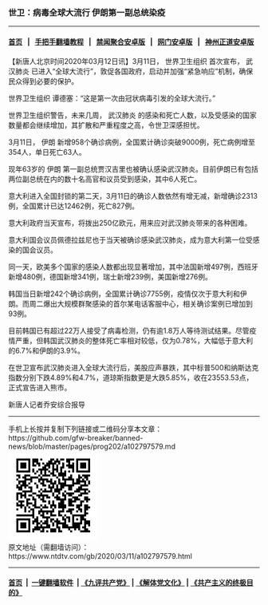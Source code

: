 ### 世卫：病毒全球大流行 伊朗第一副总统染疫
------------------------

#### [首页](https://github.com/gfw-breaker/banned-news/blob/master/README.md) &nbsp;&nbsp;|&nbsp;&nbsp; [手把手翻墙教程](https://github.com/gfw-breaker/guides/wiki) &nbsp;&nbsp;|&nbsp;&nbsp; [禁闻聚合安卓版](https://github.com/gfw-breaker/bn-android) &nbsp;&nbsp;|&nbsp;&nbsp; [网门安卓版](https://github.com/oGate2/oGate) &nbsp;&nbsp;|&nbsp;&nbsp; [神州正道安卓版](https://github.com/SzzdOgate/update) 



<div><div class="post_content" itemprop="articleBody">
 <p>
  【新唐人北京时间2020年03月12日讯】3月11日，
  <ok href="https://www.ntdtv.com/gb/世界卫生组织.htm">
   世界卫生组织
  </ok>
  首次宣布，
  <ok href="https://www.ntdtv.com/gb/武汉肺炎.htm">
   武汉肺炎
  </ok>
  已进入“全球大流行”，敦促各国政府，启动并加强“紧急响应”机制，确保民众得到必要的保护。
 </p>
 <p>
  <ok href="https://www.ntdtv.com/gb/世界卫生组织.htm">
   世界卫生组织
  </ok>
  谭德塞：“这是第一次由冠状病毒引发的全球大流行。”
 </p>
 <p>
  世界卫生组织警告，未来几周，
  <ok href="https://www.ntdtv.com/gb/武汉肺炎.htm">
   武汉肺炎
  </ok>
  的感染和死亡人数，以及受感染的国家数量都会继续增加，其扩散和严重程度之高，令世卫深感担忧。
 </p>
 <p>
  3月11日，
  <ok href="https://www.ntdtv.com/gb/伊朗.htm">
   伊朗
  </ok>
  新增958个确诊病例，全国累计确诊突破9000例，死亡病例增至354人，单日死亡63人。
 </p>
 <p>
  现年63岁的
  <ok href="https://www.ntdtv.com/gb/伊朗.htm">
   伊朗
  </ok>
  第一副总统贾汉吉里也被确认感染武汉肺炎。目前伊朗已有包括两位副总统在内的数十名高官和议员受到感染，其中6人死亡。
 </p>
 <p>
  意大利进入全国封锁的第二天，3月11日的确诊人数依然有增无减，新增确诊2313例，全国累计已达12462例，死亡827例。
 </p>
 <p>
  意大利政府当天宣布，将拨出250亿欧元，用来应对武汉肺炎带来的各种困难。
 </p>
 <p>
  意大利国会议员佩德拉兹尼也于当天被确诊感染武汉肺炎，成为意大利第一位受感染的国会议员。
 </p>
 <p>
  同一天，欧美多个国家的感染人数都出现显著增加，其中法国新增497例，西班牙新增480例，德国新增341例，瑞士新增239例，美国新增276例。
 </p>
 <p>
  韩国当日新增242个确诊病例，全国累计确诊7755例，疫情仅次于意大利和伊朗。而周二爆出大规模群聚感染的首尔某电话客服中心，相关确诊案例已增加到93例。
 </p>
 <p>
  目前韩国已有超过22万人接受了病毒检测，仍有逾1.8万人等待测试结果。尽管疫情严重，但韩国武汉肺炎的整体死亡率相对较低，仅为0.78%，大幅低于意大利的6.7%和伊朗的3.9%。
 </p>
 <p>
  在世卫宣布武汉肺炎进入全球大流行后，美股应声暴跌，其中标普500和纳斯达克指数分别下跌4.89%和4.7%，道琼斯指数更是大跌5.85%，收在23553.53点，正式宣告进入熊市。
 </p>
 <p>
  新唐人记者乔安综合报导
 </p>
 <div class="single_ad">
 </div>
</div>
</div>
<hr/>
手机上长按并复制下列链接或二维码分享本文章：<br/>
https://github.com/gfw-breaker/banned-news/blob/master/pages/prog202/a102797579.md <br/>
<a href='https://github.com/gfw-breaker/banned-news/blob/master/pages/prog202/a102797579.md'><img src='https://github.com/gfw-breaker/banned-news/blob/master/pages/prog202/a102797579.md.png'/></a> <br/>
原文地址（需翻墙访问）：https://www.ntdtv.com/gb/2020/03/11/a102797579.html


------------------------
#### [首页](https://github.com/gfw-breaker/banned-news/blob/master/README.md) &nbsp;|&nbsp; [一键翻墙软件](https://github.com/gfw-breaker/nogfw/blob/master/README.md) &nbsp;| [《九评共产党》](https://github.com/gfw-breaker/9ping.md/blob/master/README.md#九评之一评共产党是什么) | [《解体党文化》](https://github.com/gfw-breaker/jtdwh.md/blob/master/README.md) | [《共产主义的终极目的》](https://github.com/gfw-breaker/gczydzjmd.md/blob/master/README.md)


<img src='http://gfw-breaker.win/banned-news/pages/prog202/a102797579.md' width='0px' height='0px'/>